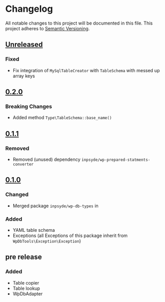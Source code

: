# Changelog

All notable changes to this project will be documented in this file.
This project adheres to [Semantic Versioning](http://semver.org/).

## [Unreleased]

### Fixed
* Fix integration of `MySqlTableCreator` with `TableSchema` with messed up array keys

## [0.2.0]

### Breaking Changes
 * Added method `Type\TableSchema::base_name()`

## [0.1.1]

### Removed
* Removed (unused) dependency `inpsyde/wp-prepared-statments-converter`

## [0.1.0]

### Changed
* Merged package `inpsyde/wp-db-types` in

### Added
* YAML table schema
* Exceptions (all Exceptions of this package inherit from `WpDbTools\Exception\Exception`)


## pre release

### Added
* Table copier
* Table lookup
* WpDbAdapter


[Unreleased]: https://github.com/inpsyde/wp-db-tools/compare/0.2.0...master
[0.2.0]: https://github.com/inpsyde/wp-db-tools/releases/tag/0.2.0
[0.1.1]: https://github.com/inpsyde/wp-db-tools/releases/tag/0.1.1
[0.1.0]: https://github.com/inpsyde/wp-db-tools/releases/tag/0.1.0